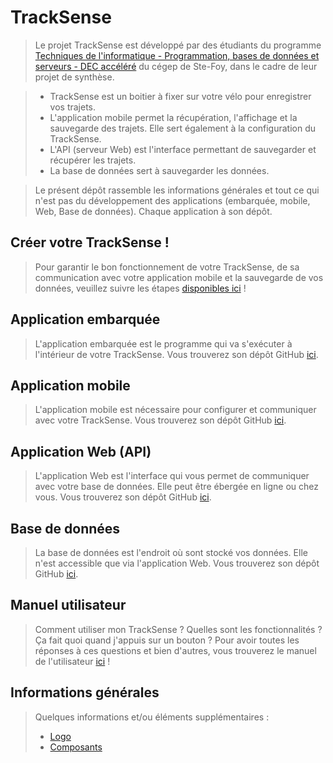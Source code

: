 # TrackSense

> Le projet TrackSense est développé par des étudiants du programme [Techniques de l'informatique - Programmation, bases de données et serveurs - DEC accéléré](https://dfc.csfoy.ca/retourner-aux-etudes/programmes-a-temps-plein/informatique/techniques-de-linformatique-programmation-bases-de-donnees-et-serveurs-dec-accelere/) du cégep de Ste-Foy, dans le cadre de leur projet de synthèse.

> - TrackSense est un boitier à fixer sur votre vélo pour enregistrer vos trajets.
> - L'application mobile permet la récupération, l'affichage et la sauvegarde des trajets. Elle sert également à la configuration du TrackSense.
> - L'API (serveur Web) est l'interface permettant de sauvegarder et récupérer les trajets.
> - La base de données sert à sauvegarder les données.

> Le présent dépôt rassemble les informations générales et tout ce qui n'est pas du développement des applications (embarquée, mobile, Web, Base de données). Chaque application à son dépôt.

## Créer votre TrackSense !

> Pour garantir le bon fonctionnement de votre TrackSense, de sa communication avec votre application mobile et la sauvegarde de vos données, veuillez suivre les étapes [disponibles ici](https://github.com/DFC-Informatique-Cegep-de-Sainte-Foy/TrackSense/wiki) !

## Application embarquée

> L'application embarquée est le programme qui va s'exécuter à l'intérieur de votre TrackSense.
> Vous trouverez son dépôt GitHub [ici](https://github.com/DFC-Informatique-Cegep-de-Sainte-Foy/420-W57-SF_E23_4394_TrackSense_AppEmbarque).


## Application mobile

> L'application mobile est nécessaire pour configurer et communiquer avec votre TrackSense.
> Vous trouverez son dépôt GitHub [ici](https://github.com/DFC-Informatique-Cegep-de-Sainte-Foy/420-W57-SF_E23_4394_TrackSense_AppMobile).

## Application Web (API)

> L'application Web est l'interface qui vous permet de communiquer avec votre base de données. Elle peut être ébergée en ligne ou chez vous.
> Vous trouverez son dépôt GitHub [ici](https://github.com/DFC-Informatique-Cegep-de-Sainte-Foy/420-W57-SF_E23_4394_TrackSense_ServeurWeb).

## Base de données

> La base de données est l'endroit où sont stocké vos données. Elle n'est accessible que via l'application Web.
> Vous trouverez son dépôt GitHub [ici](https://github.com/DFC-Informatique-Cegep-de-Sainte-Foy/420-W57-SF_E23_4394_TrackSense_BD).

## Manuel utilisateur

> Comment utiliser mon TrackSense ? Quelles sont les fonctionnalités ? Ça fait quoi quand j'appuis sur un bouton ?
> Pour avoir toutes les réponses à ces questions et bien d'autres, vous trouverez le manuel de l'utilisateur [ici](https://github.com/DFC-Informatique-Cegep-de-Sainte-Foy/TrackSense/wiki/Manuel) !  

## Informations générales

> Quelques informations et/ou éléments supplémentaires :
> - [Logo](./TrackSense/tree/main/Logo/)
> - [Composants](./TrackSense/tree/main/Composants)
